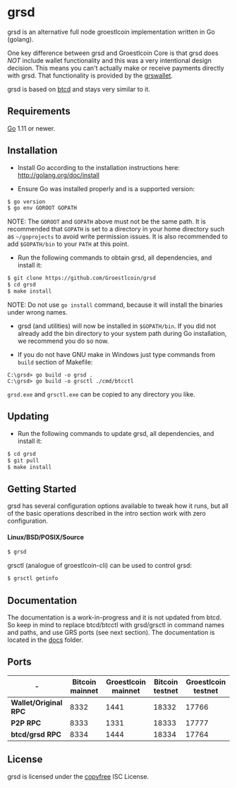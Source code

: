 grsd
====

grsd is an alternative full node groestlcoin implementation written in Go
(golang).

One key difference between grsd and Groestlcoin Core is that grsd does *NOT*
include wallet functionality and this was a very intentional design decision.
This means you can't actually make or receive payments directly with grsd.
That functionality is provided by the
[grswallet](https://github.com/Groestlcoin/grswallet).

grsd is based on [btcd](https://github.com/btcsuite/btcd) and stays
very similar to it.

## Requirements

[Go](http://golang.org) 1.11 or newer.

## Installation

- Install Go according to the installation instructions here:
  http://golang.org/doc/install

- Ensure Go was installed properly and is a supported version:

```bash
$ go version
$ go env GOROOT GOPATH
```

NOTE: The `GOROOT` and `GOPATH` above must not be the same path.  It is
recommended that `GOPATH` is set to a directory in your home directory such as
`~/goprojects` to avoid write permission issues.  It is also recommended to add
`$GOPATH/bin` to your `PATH` at this point.

- Run the following commands to obtain grsd, all dependencies, and install it:

```bash
$ git clone https://github.com/Groestlcoin/grsd
$ cd grsd
$ make install
```

NOTE: Do not use `go install` command, because it will install the binaries under wrong names.

- grsd (and utilities) will now be installed in `$GOPATH/bin`.  If you did
  not already add the bin directory to your system path during Go installation,
  we recommend you do so now.

- If you do not have GNU make in Windows just type commands from `build` section of Makefile:

```
C:\grsd> go build -o grsd .
C:\grsd> go build -o grsctl ./cmd/btcctl
```

`grsd.exe` and `grsctl.exe` can be copied to any directory you like.

## Updating

- Run the following commands to update grsd, all dependencies, and install it:

```bash
$ cd grsd
$ git pull
$ make install
```

## Getting Started

grsd has several configuration options available to tweak how it runs, but all
of the basic operations described in the intro section work with zero
configuration.

#### Linux/BSD/POSIX/Source

```bash
$ grsd
```

grsctl (analogue of groestlcoin-cli) can be used to control grsd:
```bash
$ grsctl getinfo
```

## Documentation

The documentation is a work-in-progress and it is not updated from btcd.  So
keep in mind to replace btcd/btcctl with grsd/grsctl in command names and paths,
and use GRS ports (see next section).  The documentation is located in the
[docs](https://github.com/Groestlcoin/grsd/tree/grssuite/docs) folder.

## Ports

| - | Bitcoin mainnet | Groestlcoin mainnet | Bitcoin testnet | Groestlcoin testnet
 ---------------------- | ---- | ---- | ----- | -----
**Wallet/Original RPC** | 8332 | 1441 | 18332 | 17766
**P2P RPC**             | 8333 | 1331 | 18333 | 17777
**btcd/grsd RPC**       | 8334 | 1444 | 18334 | 17764

## License

grsd is licensed under the [copyfree](http://copyfree.org) ISC License.
